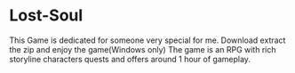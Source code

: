 # Lost-Soul
This Game is dedicated for someone very special for me. Download extract the zip and enjoy the game(Windows only) The game is an RPG with rich storyline characters quests and offers around 1 hour of gameplay.
